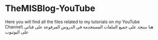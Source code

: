 # TheMISBlog-YouTube
Here you will find all the files related to my tutorials on my YouTube Channel\\
هنا ستجد على جميع الملفات المستخدمة في الدروس المرفوعة على قناتي على اليوتيوب
